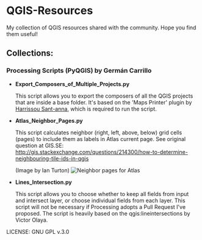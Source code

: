 # QGIS-Resources
My collection of QGIS resources shared with the community. Hope you find them useful!


## Collections:

### Processing Scripts (PyQGIS) by Germán Carrillo

 - **Export_Composers_of_Multiple_Projects.py**

   This script allows you to export the composers of all the QGIS projects that are inside a base folder.
   It's based on the 'Maps Printer' plugin by [Harrissou Sant-anna](https://github.com/DelazJ), which is required to run the script.

 - **Atlas_Neighbor_Pages.py**

   This script calculates neighbor (right, left, above, below) grid cells (pages) to include them as labels in Atlas current page.
   See original question at GIS.SE: http://gis.stackexchange.com/questions/214300/how-to-determine-neighbouring-tile-ids-in-qgis

   (Image by Ian Turton)
   ![Neighbor pages for Atlas][1]

 - **Lines_Intersection.py**

   This script allows you to choose whether to keep all fields from input and intersect layer, or choose individual fields from each layer.
   This script will not be necessary if Processing adopts a Pull Request I've proposed.
   The script is heavily based on the qgis:lineintersections by Victor Olaya.

LICENSE: GNU GPL v.3.0


 [1]: https://i.stack.imgur.com/nRkC5.png

